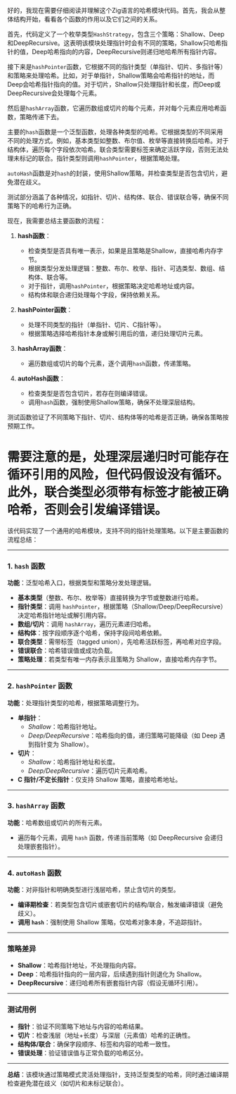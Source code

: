 好的，我现在需要仔细阅读并理解这个Zig语言的哈希模块代码。首先，我会从整体结构开始，看看各个函数的作用以及它们之间的关系。

首先，代码定义了一个枚举类型`HashStrategy`，包含三个策略：Shallow、Deep和DeepRecursive。这表明该模块处理指针时会有不同的策略，Shallow只哈希指针的值，Deep哈希指向的内容，DeepRecursive则递归地哈希所有指针内容。

接下来是`hashPointer`函数，它根据不同的指针类型（单指针、切片、多指针等）和策略来处理哈希。比如，对于单指针，Shallow策略会哈希指针的地址，而Deep会哈希指针指向的值。对于切片，Shallow只处理指针和长度，而Deep或DeepRecursive会处理每个元素。

然后是`hashArray`函数，它遍历数组或切片的每个元素，并对每个元素应用哈希函数，策略传递下去。

主要的`hash`函数是一个泛型函数，处理各种类型的哈希。它根据类型的不同采用不同的处理方式。例如，基本类型如整数、布尔值、枚举等直接转换后哈希。对于结构体，遍历每个字段依次哈希。联合类型需要标签来确定活跃字段，否则无法处理未标记的联合。指针类型则调用`hashPointer`，根据策略处理。

`autoHash`函数是对`hash`的封装，使用Shallow策略，并检查类型是否包含切片，避免潜在歧义。

测试部分涵盖了各种情况，如指针、切片、结构体、联合、错误联合等，确保不同策略下的哈希行为正确。

现在，我需要总结主要函数的流程：

1. **hash函数**：
   - 检查类型是否具有唯一表示，如果是且策略是Shallow，直接哈希内存字节。
   - 根据类型分发处理逻辑：整数、布尔、枚举、指针、可选类型、数组、结构体、联合等。
   - 对于指针，调用`hashPointer`，根据策略决定哈希地址或内容。
   - 结构体和联合递归处理每个字段，保持依赖关系。

2. **hashPointer函数**：
   - 处理不同类型的指针（单指针、切片、C指针等）。
   - 根据策略选择哈希指针本身或解引用后的值，递归处理切片元素。

3. **hashArray函数**：
   - 遍历数组或切片的每个元素，逐个调用`hash`函数，传递策略。

4. **autoHash函数**：
   - 检查类型是否包含切片，若存在则编译错误。
   - 调用`hash`函数，强制使用Shallow策略，确保不处理深层结构。

测试函数验证了不同策略下指针、切片、结构体等的哈希是否正确，确保各策略按预期工作。

需要注意的是，处理深层递归时可能存在循环引用的风险，但代码假设没有循环。此外，联合类型必须带有标签才能被正确哈希，否则会引发编译错误。
================================================
该代码实现了一个通用的哈希模块，支持不同的指针处理策略。以下是主要函数的流程总结：

---

### **1. `hash` 函数**  
**功能**：泛型哈希入口，根据类型和策略分发处理逻辑。  
- **基本类型**（整数、布尔、枚举等）直接转换为字节或整数进行哈希。  
- **指针类型**：调用 `hashPointer`，根据策略（Shallow/Deep/DeepRecursive）决定哈希指针地址或解引用内容。  
- **数组/切片**：调用 `hashArray`，遍历元素递归哈希。  
- **结构体**：按字段顺序逐个哈希，保持字段间哈希依赖。  
- **联合类型**：需带标签（tagged union），先哈希活跃标签，再哈希对应字段。  
- **错误联合**：哈希错误值或成功负载。  
- **策略处理**：若类型有唯一内存表示且策略为 Shallow，直接哈希内存字节。

---

### **2. `hashPointer` 函数**  
**功能**：处理指针类型的哈希，根据策略调整行为。  
- **单指针**：  
  - *Shallow*：哈希指针地址。  
  - *Deep/DeepRecursive*：哈希指向的值，递归策略可能降级（如 Deep 遇到指针变为 Shallow）。  
- **切片**：  
  - *Shallow*：哈希指针地址和长度。  
  - *Deep/DeepRecursive*：遍历切片元素哈希。  
- **C 指针/不定长指针**：仅支持 Shallow 策略，直接哈希地址。

---

### **3. `hashArray` 函数**  
**功能**：哈希数组或切片的所有元素。  
- 遍历每个元素，调用 `hash` 函数，传递当前策略（如 DeepRecursive 会递归处理嵌套指针）。

---

### **4. `autoHash` 函数**  
**功能**：对非指针和明确类型进行浅层哈希，禁止含切片的类型。  
- **编译期检查**：若类型包含切片或嵌套切片的结构/联合，触发编译错误（避免歧义）。  
- **调用 `hash`**：强制使用 Shallow 策略，仅哈希对象本身，不追踪指针。

---

### **策略差异**  
- **Shallow**：哈希指针地址，不处理指向内容。  
- **Deep**：哈希指针指向的一层内容，后续遇到指针则退化为 Shallow。  
- **DeepRecursive**：递归哈希所有嵌套指针内容（假设无循环引用）。

---

### **测试用例**  
- **指针**：验证不同策略下地址与内容的哈希结果。  
- **切片**：检查浅层（地址+长度）与深层（元素值）哈希的正确性。  
- **结构体/联合**：确保字段顺序、标签和内容的哈希一致性。  
- **错误处理**：验证错误值与正常负载的哈希区分。  

---

**总结**：该模块通过策略模式灵活处理指针，支持泛型类型的哈希，同时通过编译期检查避免潜在歧义（如切片和未标记联合）。